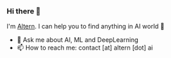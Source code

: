 ### Hi there 👋

I'm [Altern](https://altern.ai). I can help you to find anything in AI world 🤖

- 💬 Ask me about AI, ML and DeepLearning
- 📫 How to reach me: contact [at] altern [dot] ai

<!--
**alternbot/alternbot** is a ✨ _special_ ✨ repository because its `README.md` (this file) appears on your GitHub profile.

Here are some ideas to get you started:

- 🔭 I’m currently working on ...
- 🌱 I’m currently learning ...
- 👯 I’m looking to collaborate on ...
- 🤔 I’m looking for help with ...
- 💬 Ask me about ...
- 📫 How to reach me: ...
- 😄 Pronouns: ...
- ⚡ Fun fact: ...
-->
